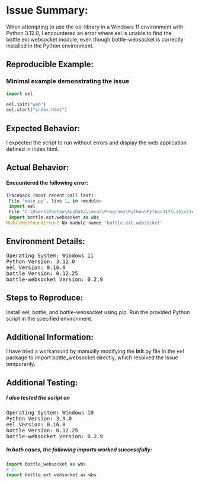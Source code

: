 # Issue Summary:
When attempting to use the eel library in a Windows 11 environment with Python 3.12.0, I encountered an error where eel is unable to find the bottle.ext.websocket module, even though bottle-websocket is correctly installed in the Python environment. 

## Reproducible Example:

### Minimal example demonstrating the issue
```Python
import eel

eel.init("web")
eel.start("index.html")
```


## Expected Behavior:
I expected the script to run without errors and display the web application defined in index.html.
## Actual Behavior:
#### Encountered the following error:
```Python
Traceback (most recent call last):
 File "main.py", line 1, in <module>
 import eel
 File "C:\Users\Chetan\AppData\Local\Programs\Python\Python312\Lib\site-packages\eel\__init__.py", line 16, in <module>
 import bottle.ext.websocket as wbs
ModuleNotFoundError: No module named 'bottle.ext.websocket'
```

## Environment Details:
<pre>
Operating System: Windows 11
Python Version: 3.12.0
eel Version: 0.16.0
bottle Version: 0.12.25
bottle-websocket Version: 0.2.9
</pre>

## Steps to Reproduce:
Install eel, bottle, and bottle-websocket using pip.
Run the provided Python script in the specified environment.

## Additional Information:
I have tried a workaround by manually modifying the __init__.py file in the eel package to import bottle_websocket directly, which resolved the issue temporarily.

## Additional Testing:
##### I also tested the script on 
<pre>
Operating System: Windows 10
Python Version: 3.9.0
eel Version: 0.16.0
bottle Version: 0.12.25
bottle-websocket Version: 0.2.9
</pre>
##### In both cases, the following imports worked successfully:
```Python
import bottle_websocket as wbs
# or
import bottle.ext.websocket as wbs
```


